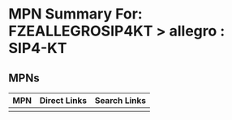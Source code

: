 



# MPN Summary For: FZEALLEGROSIP4KT > allegro : SIP4-KT

## MPNs
  

|MPN|Direct Links|Search Links|
| :--- | :--- | :--- |
||||
